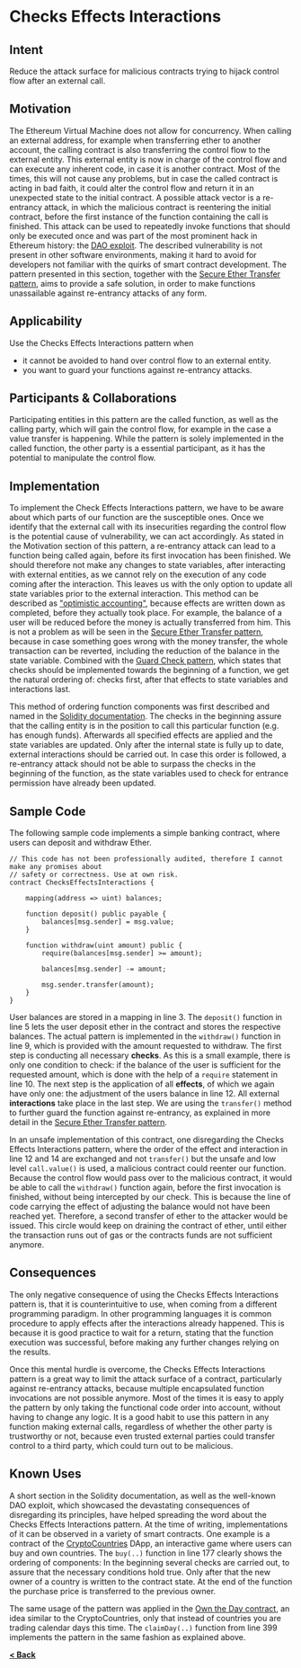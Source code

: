 # Checks Effects Interactions

## Intent

Reduce the attack surface for malicious contracts trying to hijack control flow after an external call.

## Motivation

The Ethereum Virtual Machine does not allow for concurrency. When calling an external address, for example when transferring ether to another account, the calling contract is also transferring the control flow to the external entity. This external entity is now in charge of the control flow and can execute any inherent code, in case it is another contract. Most of the times, this will not cause any problems, but in case the called contract is acting in bad faith, it could alter the control flow and return it in an unexpected state to the initial contract. A possible attack vector is a re-entrancy attack, in which the malicious contract is reentering the initial contract, before the first instance of the function containing the call is finished. This attack can be used to repeatedly invoke functions that should only be executed once and was part of the most prominent hack in Ethereum history: the [DAO exploit](http://hackingdistributed.com/2016/06/18/analysis-of-the-dao-exploit/). The described vulnerability is not present in other software environments, making it hard to avoid for developers not familiar with the quirks of smart contract development. The pattern presented in this section, together with the [Secure Ether Transfer pattern](./secure_ether_transfer.md), aims to provide a safe solution, in order to make functions unassailable against re-entrancy attacks of any form.

## Applicability

Use the Checks Effects Interactions pattern when
* it cannot be avoided to hand over control flow to an external entity.
* you want to guard your functions against re-entrancy attacks.

## Participants & Collaborations

Participating entities in this pattern are the called function, as well as the calling party, which will gain the control flow, for example in the case a value transfer is happening. While the pattern is solely implemented in the called function, the other party is a essential participant, as it has the potential to manipulate the control flow.  

## Implementation

To implement the Check Effects Interactions pattern, we have to be aware about which parts of our function are the susceptible ones. Once we identify that the external call with its insecurities regarding the control flow is the potential cause of vulnerability, we can act accordingly. As stated in the Motivation section of this pattern, a re-entrancy attack can lead to a function being called again, before its first invocation has been finished. We should therefore not make any changes to state variables, after interacting with external entities, as we cannot rely on the execution of any code coming after the interaction. This leaves us with the only option to update all state variables prior to the external interaction. This method can be described as ["optimistic accounting"](https://ethereum.stackexchange.com/a/12233), because effects are written down as completed, before they actually took place. For example, the balance of a user will be reduced before the money is actually transferred from him. This is not a problem as will be seen in the [Secure Ether Transfer pattern](./secure_ether_transfer.md), because in case something goes wrong with the money transfer, the whole transaction can be reverted, including the reduction of the balance in the state variable. Combined with the [Guard Check pattern](./guard_check.md), which states that checks should be implemented towards the beginning of a function, we get the natural ordering of: checks first, after that effects to state variables and interactions last.
 
This method of ordering function components was first described and named in the [Solidity documentation](http://solidity.readthedocs.io/en/v0.4.21/security-considerations.html#use-the-checks-effects-interactions-pattern). The checks in the beginning assure that the calling entity is in the position to call this particular function (e.g. has enough funds). Afterwards all specified effects are applied and the state variables are updated. Only after the internal state is fully up to date, external interactions should be carried out. In case this order is followed, a re-entrancy attack should not be able to surpass the checks in the beginning of the function, as the state variables used to check for entrance permission have already been updated.

## Sample Code
The following sample code implements a simple banking contract, where users can deposit and withdraw Ether.
```Solidity
// This code has not been professionally audited, therefore I cannot make any promises about
// safety or correctness. Use at own risk.
contract ChecksEffectsInteractions {

    mapping(address => uint) balances;

    function deposit() public payable {
        balances[msg.sender] = msg.value;
    }

    function withdraw(uint amount) public {
        require(balances[msg.sender] >= amount);

        balances[msg.sender] -= amount;

        msg.sender.transfer(amount);
    }
}
```

User balances are stored in a mapping in line 3. The `deposit()` function in line 5 lets the user deposit ether in the contract and stores the respective balances. The actual pattern is implemented in the `withdraw()` function in line 9, which is provided with the amount requested to withdraw. The first step is conducting all necessary **checks**. As this is a small example, there is only one condition to check: if the balance of the user is sufficient for the requested amount, which is done with the help of a `require` statement in line 10. The next step is the application of all **effects**, of which we again have only one: the adjustment of the users balance in line 12. All external **interactions** take place in the last step. We are using the `transfer()` method to further guard the function against re-entrancy, as explained in more detail in the [Secure Ether Transfer pattern](./secure_ether_transfer.md).

In an unsafe implementation of this contract, one disregarding the Checks Effects Interactions pattern, where the order of the effect and interaction in line 12 and 14 are exchanged and not `transfer()` but the unsafe and low level `call.value()` is used, a malicious contract could reenter our function. Because the control flow would pass over to the malicious contract, it would be able to call the `withdraw()` function again, before the first invocation is finished, without being intercepted by our check. This is because the line of code carrying the effect of adjusting the balance would not have been reached yet. Therefore, a second transfer of ether to the attacker would be issued. This circle would keep on draining the contract of ether, until either the transaction runs out of gas or the contracts funds are not sufficient anymore.

## Consequences

The only negative consequence of using the Checks Effects Interactions pattern is, that it is counterintuitive to use, when coming from a different programming paradigm. In other programming languages it is common procedure to apply effects after the interactions already happened. This is because it is good practice to wait for a return, stating that the function execution was successful, before making any further changes relying on the results.

Once this mental hurdle is overcome, the Checks Effects Interactions pattern is a great way to limit the attack surface of a contract, particularly against re-entrancy attacks, because multiple encapsulated function invocations are not possible anymore. Most of the times it is easy to apply the pattern by only taking the functional code order into account, without having to change any logic. It is a good habit to use this pattern in any function making external calls, regardless of whether the other party is trustworthy or not, because even trusted external parties could transfer control to a third party, which could turn out to be malicious.
 
## Known Uses
A short section in the Solidity documentation, as well as the well-known DAO exploit, which showcased the devastating consequences of disregarding its principles, have helped spreading the word about the Checks Effects Interactions pattern. At the time of writing, implementations of it can be observed in a variety of smart contracts. One example is a contract of the [CryptoCountries](https://etherscan.io/address/0x17df117bb806a622d841bd5166a23b5d8746232f\#code) DApp, an interactive game where users can buy and own countries. The `buy(..)` function in line 177 clearly shows the ordering of components: In the beginning several checks are carried out, to assure that the necessary conditions hold true. Only after that the new owner of a country is written to the contract state. At the end of the function the purchase price is transferred to the previous owner.

The same usage of the pattern was applied in the [Own the Day contract](https://etherscan.io/address/0x16d790ad4e33725d44741251f100e635c323beb9\#code), an idea similar to the CryptoCountries, only that instead of countries you are trading calendar days this time. The `claimDay(..)` function from line 399 implements the pattern in the same fashion as explained above.
 
[**< Back**](https://fravoll.github.io/solidity-patterns/)
